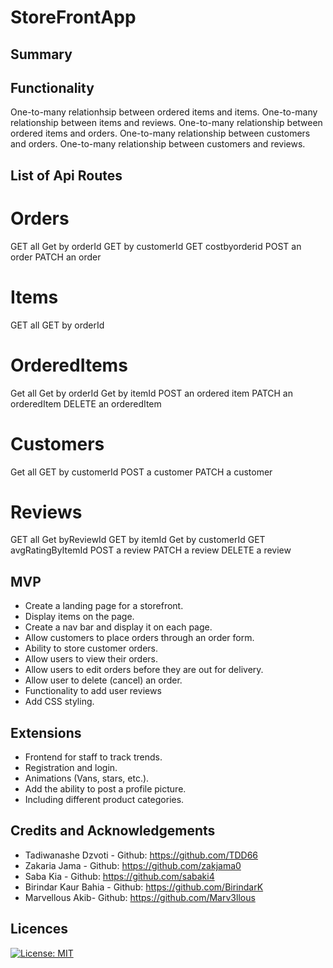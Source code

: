 # StoreFrontApp

## Summary

## Functionality
One-to-many relationhsip between ordered items and items.
One-to-many relationship between items and reviews.
One-to-many relationship between ordered items and orders.
One-to-many relationship between customers and orders.
One-to-many relationship between customers and reviews.


## List of Api Routes
# Orders
GET all
Get by orderId
GET by customerId
GET costbyorderid
POST an order
PATCH an order

# Items
GET all
GET by orderId

# OrderedItems
Get all
Get by orderId
Get by itemId
POST an ordered item
PATCH an orderedItem
DELETE an orderedItem

# Customers
Get all
GET by customerId
POST a customer
PATCH a customer

# Reviews
GET all
Get byReviewId 
GET by itemId
Get by customerId
GET avgRatingByItemId
POST a review
PATCH a review
DELETE a review

## MVP
- Create a landing page for a storefront.
- Display items on the page.
- Create a nav bar and display it on each page.
- Allow customers to place orders through an order form.
- Ability to store customer orders.
- Allow users to view their orders.
- Allow users to edit orders before they are out for delivery.
- Allow user to delete (cancel) an order.
- Functionality to add user reviews
- Add CSS styling.

## Extensions
- Frontend for staff to track trends.
- Registration and login.
- Animations (Vans, stars, etc.).
- Add the ability to post a profile picture.
- Including different product categories.

## Credits and Acknowledgements

- Tadiwanashe Dzvoti - Github: https://github.com/TDD66
- Zakaria Jama - Github: https://github.com/zakjama0 
- Saba Kia - Github: https://github.com/sabaki4
- Birindar Kaur Bahia - Github: https://github.com/BirindarK 
- Marvellous Akib- Github: https://github.com/Marv3llous 

## Licences
[![License: MIT](https://img.shields.io/badge/License-MIT-yellow.svg)](https://opensource.org/licenses/MIT)
